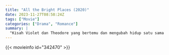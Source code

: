 ```yaml
---
title: "All the Bright Places (2020)"
date: 2023-11-27T08:58:24Z
tags: ["Movie"]
categories: ["Drama", "Romance"]
summary: |
  "Kisah Violet dan Theodore yang bertemu dan mengubah hidup satu sama lain selamanya. Saat mereka bergumul dengan luka emosional dan fisik di masa lalu, mereka menyadari bahwa tempat dan momen terkecil sekalipun dapat memiliki arti."
---
```


<mux-player stream-type="on-demand"
src="https://kp3d-my.sharepoint.com/personal/ryoo_kp3d_onmicrosoft_com/_layouts/15/download.aspx?share=EUW9ZS2LhMhDsEQS6z0P4SYBXzCfU7w7ur26D8bAQzZ6lQ" prefer-playback="mse" controls>

</mux-player>


{{< movieinfo id="342470" >}}

<script src="https://cdn.jsdelivr.net/npm/@mux/mux-player"></script>

 <script type="application/ld+json ">
{
"@context": "https://schema.org/",
"@type": "VideoObject",
"name": "All the Bright Places",
"contentUrl": "https://stream.mux.com/17N023a01r1CBQRWUb88hxNkcZuWCscKEvccCG5B7A1Gw.m3u8",
"thumbnailUrl": "https://www.themoviedb.org/t/p/original/q5vKYuUDs2DV7ucYYNrEV28vqEK.jpg?width=314&fit_mode=preserve&time=25",
"uploadDate": "2023-11-27T08:58:24Z",
}

</script>